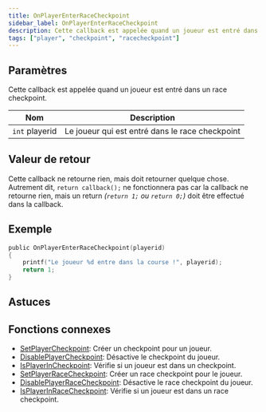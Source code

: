 ```yaml
---
title: OnPlayerEnterRaceCheckpoint
sidebar_label: OnPlayerEnterRaceCheckpoint
description: Cette callback est appelée quand un joueur est entré dans un race checkpoint.
tags: ["player", "checkpoint", "racecheckpoint"]
---
```


## Paramètres

Cette callback est appelée quand un joueur est entré dans un race checkpoint.

| Nom            | Description                                     |
| -------------- | ----------------------------------------------- |
| `int` playerid | Le joueur qui est entré dans le race checkpoint |

## Valeur de retour

Cette callback ne retourne rien, mais doit retourner quelque chose. Autrement dit, `return callback();` ne fonctionnera pas car la callback ne retourne rien, mais un return _(`return 1;` ou `return 0;`)_ doit être effectué dans la callback.

## Exemple

```c
public OnPlayerEnterRaceCheckpoint(playerid)
{
    printf("Le joueur %d entre dans la course !", playerid);
    return 1;
}
```

## Astuces

<TipNPCCallbacks />

## Fonctions connexes

- [SetPlayerCheckpoint](../functions/SetPlayerCheckpoint): Créer un checkpoint pour un joueur.
- [DisablePlayerCheckpoint](../functions/DisablePlayerCheckpoint): Désactive le checkpoint du joueur.
- [IsPlayerInCheckpoint](../functions/IsPlayerInCheckpoint): Vérifie si un joueur est dans un checkpoint.
- [SetPlayerRaceCheckpoint](../functions/SetPlayerRaceCheckpoint): Créer un race checkpoint pour le joueur.
- [DisablePlayerRaceCheckpoint](../functions/DisablePlayerRaceCheckpoint): Désactive le race checkpoint du joueur.
- [IsPlayerInRaceCheckpoint](../functions/IsPlayerInRaceCheckpoint): Vérifie si un joueur est dans un race checkpoint.
